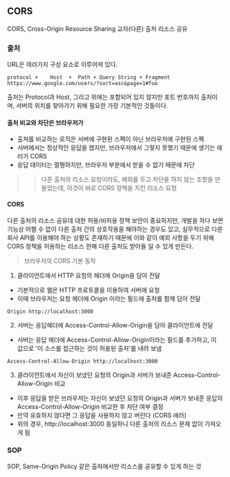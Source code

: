## CORS
CORS, Cross-Origin Resource Sharing
교차(다른) 출처 리소스 공유

### 출처
URL은 여러가지 구성 요소로 이루어져 있다.
```
protocol +    Host  +  Path + Query String + Fragment
https://www.google.com/users/?sort=asc&page=1#foo
```
출처는 Protocol과 Host, 그리고 위에는 포함되어 있지 않지만 포트 번호까지 출처이며, 서버의 위치를 찾아가기 위해 필요한 가장 기본적인 것들이다.


#### 출처 비교와 차단은 브라우저가
- 출처를 비교하는 로직은 서버에 구현된 스펙이 아닌 브라우저에 구현된 스펙
- 서버에서는 정상적인 응답을 했지만, 브라우저에서 그렇지 못했기 때문에 생기는 에러가 CORS
- 응답 데이터는 멀쩡하지만, 브라우저 부분에서 받을 수 없기 때문에 차단
>> 다른 출처의 리소스 요청이라도, 예외를 두고 차단을 하지 않는 조항을 만들었는데, 이것이 바로 CORS 정책을 지킨 리소스 요청


#### CORS
다른 출처의 리소스 공유데 대한 허용/비허용 정책
보안이 중요하지만, 개발을 하다 보면 기능상 어쩔 수 없이 다른 출처 간의 상호작용을 해야하는 경우도 있고, 실무적으로 다른 회사 API를 이용해야 하는 상황도 존재하기 때문에 이와 같이 예외 사항을 두기 위해 CORS 정책을 허용하는 리소스 한해 다른 출처도 받아들 일 수 있게 만든다.

> 브라우저의 CORS 기본 동작
>
1. 클라이언트에서 HTTP 요청의 헤더에 Origin을 담아 전달
 - 기본적으로 웹은 HTTP 프로토콜을 이용하여 서버에 요청
 - 이때 브라우저는 요청 헤더에 Origin 이라는 필드에 출처를 함께 담아 전달
```
Origin http://localhost:3000
```


2. 서버는 응답헤더에 Access-Control-Allow-Origin을 담아 클라이언트에 전달
 - 서버는 응답 헤더에 Access-Control-Allow-Origin이라는 필드를 추가하고, 이 값으로 '이 소스를 접근하는 것이 허용된 출처'를 내려 보냄
```
Access-Control-Allow-Origin http://localhost:3000
```

3. 클라이언트에서 자신이 보냈던 요청의 Origin과 서버가 보내준 Access-Control-Allow-Origin 비교
 - 이후 응답을 받은 브라우저는 자신이 보냈던 요청의 Origin과 서버가 보내준 응답의 Access-Control-Allow-Origin 비교한 후 차단 여부 결정
 - 만약 유효하지 않다면 그 응답을 사용하지 않고 버린다 (CORS 에러)
 - 위의 경우, http://localhost:3000 동일하니 다른 출처의 리소스 문제 없이 가져오게 됨






### SOP
SOP, Same-Origin Policy
같은 출처에서만 리소스를 공유할 수 있게 하는 것
